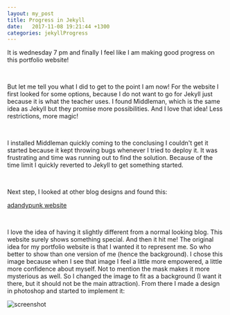 ```yaml
---
layout: my_post
title: Progress in Jekyll
date:   2017-11-08 19:21:44 +1300
categories: jekyllProgress
---
```


It is wednesday 7 pm and finally I feel like I am making good progress on this portfolio website! 

<br>

But let me tell you what I did to get to the point I am now! 
For the website I first looked for some options, because I do not want to go for Jekyll just because it is what the teacher uses. I found Middleman, which is the same idea as Jekyll but they promise more possibilities. And I love that idea! Less restrictions, more magic! 

<br>

I installed Middleman quickly coming to the conclusing I couldn't get it started because it kept throwing bugs whenever I tried to deploy it. It was frustrating and time was running out to find the solution. Because of the time limit I quickly reverted to Jekyll to get something started. 

<br>

Next step, I looked at other blog designs and found this:


[adandypunk website](http://www.adandypunk.com/ego)

<br>

I love the idea of having it slightly different from a normal looking blog. This website surely shows something special. And then it hit me! The original idea for my portfolio website is that I wanted it to represent me. So who better to show than one version of me (hence the background). I chose this image because when I see that image I feel a little more empowered, a little more confidence about myself. Not to mention the mask makes it more mysterious as well. So I changed the image to fit as a background (I want it there, but it should not be the main attraction). From there I made a design in photoshop and started to implement it: 

![screenshot]({{site.url}}\assets\portfolio\screenshot_PortfolioDesign.jpg)

<br>